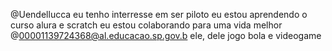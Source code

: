@Uendellucca
eu tenho interresse em ser piloto
eu estou aprendendo o curso alura e scratch
eu estou colaborando para uma vida melhor
@00001139724368@al.educacao.sp.gov.b
ele, dele
jogo bola e videogame

<!---
Uendellucca/Uendellucca is a ✨ special ✨ repository because its `README.md` (this file) appears on your GitHub profile.
You can click the Preview link to take a look at your changes.
--->
